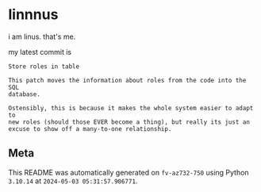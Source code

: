 # linnnus

i am linus. that's me.

my latest commit is

```
Store roles in table

This patch moves the information about roles from the code into the SQL
database.

Ostensibly, this is because it makes the whole system easier to adapt to
new roles (should those EVER become a thing), but really its just an
excuse to show off a many-to-one relationship.
```

## Meta

This README was automatically generated on `fv-az732-750` using Python
`3.10.14` at `2024-05-03 05:31:57.906771`.
